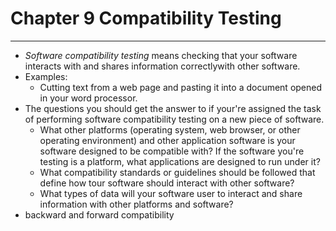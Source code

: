 # Chapter 9 Compatibility Testing

---

- *Software compatibility testing* means checking that your software interacts with and shares information correctlywith other software.
- Examples:
  - Cutting text from a web page and pasting it into a document opened in your word processor.
- The questions you should get the answer to if your're assigned the task of performing software compatibility testing on a new piece of software.
  - What other platforms (operating system, web browser, or other operating environment) and other application software is your software designed to be compatible with? If the software you're testing is a platform, what applications are designed to run under it?
  - What compatibility standards or guidelines should be followed that define how tour software should interact with other software?
  - What types of data will your software user to interact and share information with other platforms and software?
- backward and forward compatibility